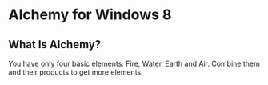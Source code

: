 # Alchemy for Windows 8

## What Is Alchemy?
You have only four basic elements: Fire, Water, Earth and Air. Combine them and their products to get more elements.
